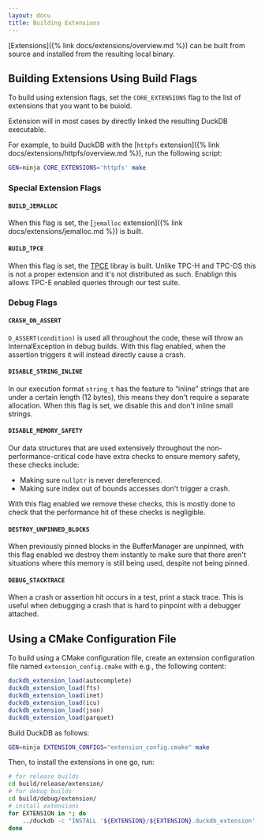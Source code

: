 ```yaml
---
layout: docu
title: Building Extensions
---
```


[Extensions]({% link docs/extensions/overview.md %}) can be built from source and installed from the resulting local binary.

## Building Extensions Using Build Flags

To build using extension flags, set the `CORE_EXTENSIONS` flag to the list of extensions that you want to be buiold.

Extension will in most cases by directly linked the resulting DuckDB executable.

For example, to build DuckDB with the [`httpfs` extension]({% link docs/extensions/httpfs/overview.md %}), run the following script:

```bash
GEN=ninja CORE_EXTENSIONS='httpfs' make
```

### Special Extension Flags

#### `BUILD_JEMALLOC`

When this flag is set, the [`jemalloc` extension]({% link docs/extensions/jemalloc.md %}) is built.

#### `BUILD_TPCE`

When this flag is set, the [TPCE](https://www.tpc.org/tpce/) libray is built. Unlike TPC-H and TPC-DS this is not a proper extension and it's not distributed as such. Enablign this allows TPC-E enabled queries through our test suite.

### Debug Flags

#### `CRASH_ON_ASSERT`

`D_ASSERT(condition)` is used all throughout the code, these will throw an InternalException in debug builds.
With this flag enabled, when the assertion triggers it will instead directly cause a crash.

#### `DISABLE_STRING_INLINE`

In our execution format `string_t` has the feature to “inline” strings that are under a certain length (12 bytes), this means they don't require a separate allocation.
When this flag is set, we disable this and don't inline small strings.

#### `DISABLE_MEMORY_SAFETY`

Our data structures that are used extensively throughout the non-performance-critical code have extra checks to ensure memory safety, these checks include:

* Making sure `nullptr` is never dereferenced.
* Making sure index out of bounds accesses don't trigger a crash.

With this flag enabled we remove these checks, this is mostly done to check that the performance hit of these checks is negligible.

#### `DESTROY_UNPINNED_BLOCKS`

When previously pinned blocks in the BufferManager are unpinned, with this flag enabled we destroy them instantly to make sure that there aren't situations where this memory is still being used, despite not being pinned.

#### `DEBUG_STACKTRACE`

When a crash or assertion hit occurs in a test, print a stack trace.
This is useful when debugging a crash that is hard to pinpoint with a debugger attached.

## Using a CMake Configuration File

To build using a CMake configuration file, create an extension configuration file named `extension_config.cmake` with e.g., the following content:

```cmake
duckdb_extension_load(autocomplete)
duckdb_extension_load(fts)
duckdb_extension_load(inet)
duckdb_extension_load(icu)
duckdb_extension_load(json)
duckdb_extension_load(parquet)
```

Build DuckDB as follows:

```bash
GEN=ninja EXTENSION_CONFIGS="extension_config.cmake" make
```

Then, to install the extensions in one go, run:

```bash
# for release builds
cd build/release/extension/
# for debug builds
cd build/debug/extension/
# install extensions
for EXTENSION in *; do
    ../duckdb -c "INSTALL '${EXTENSION}/${EXTENSION}.duckdb_extension';"
done
```
